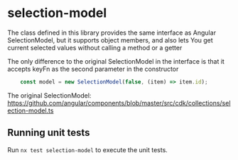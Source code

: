 # selection-model

The class defined in this library provides the same interface as Angular SelectionModel, but it supports object members,
and also lets You get current selected values without calling a method or a getter

The only difference to the original SelectionModel in the interface is that it accepts keyFn as the second parameter in the constructor
```ts
    const model = new SelectionModel(false, (item) => item.id);                           
```

The original SelectionModel:
https://github.com/angular/components/blob/master/src/cdk/collections/selection-model.ts

## Running unit tests

Run `nx test selection-model` to execute the unit tests.
